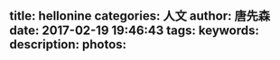 title: hellonine
categories: 人文
author: 唐先森
date: 2017-02-19 19:46:43
tags:
keywords:
description:
photos:
---
